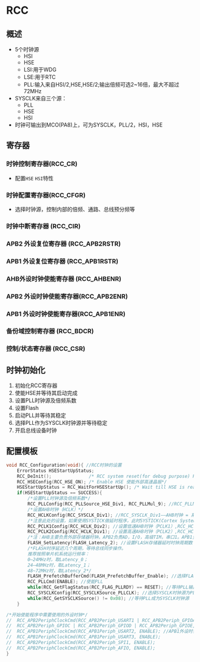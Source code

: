 # RCC

## 概述
- 5个时钟源
  - HSI
  - HSE
  - LSI:用于WDG
  - LSE:用于RTC
  - PLL:输入来自HSI/2,HSE,HSE/2;输出倍频可选2~16倍，最大不超过72MHz
- SYSCLK来自三个源：
  - PLL
  - HSE
  - HSI
- 时钟可输出到MCO(PA8)上，可为SYSCLK，PLL/2，HSI，HSE

## 寄存器

### 时钟控制寄存器(RCC_CR)
- 配置`HSE` `HSI`特性

### 时钟配置寄存器(RCC_CFGR)
- 选择时钟源，控制内部的倍频、通路、总线预分频等

### 时钟中断寄存器 (RCC_CIR) 

### APB2 外设复位寄存器 (RCC_APB2RSTR) 

### APB1 外设复位寄存器 (RCC_APB1RSTR) 

### AHB外设时钟使能寄存器 (RCC_AHBENR) 

### APB2 外设时钟使能寄存器(RCC_APB2ENR) 

### APB1 外设时钟使能寄存器(RCC_APB1ENR) 

### 备份域控制寄存器 (RCC_BDCR) 

### 控制/状态寄存器 (RCC_CSR) 

## 时钟初始化
1. 初始化RCC寄存器
2. 使能HSE并等待其启动完成
3. 设置PLL时钟源及倍频系数
4. 设置Flash
5. 启动PLL并等待其稳定
6. 选择PLL作为SYSCLK时钟源并等待稳定
7. 开启总线设备时钟

## 配置模板
```C
void RCC_Configuration(void){ //RCC时钟的设置  
	ErrorStatus HSEStartUpStatus;   
	RCC_DeInit();              /* RCC system reset(for debug purpose) RCC寄存器恢复初始化值*/   
	RCC_HSEConfig(RCC_HSE_ON); /* Enable HSE 使能外部高速晶振*/   
	HSEStartUpStatus = RCC_WaitForHSEStartUp(); /* Wait till HSE is ready 等待外部高速晶振使能完成*/   
	if(HSEStartUpStatus == SUCCESS){   
		/*设置PLL时钟源及倍频系数*/   
		RCC_PLLConfig(RCC_PLLSource_HSE_Div1, RCC_PLLMul_9); //RCC_PLLMul_x（枚举2~16）是倍频值。当HSE=8MHZ,RCC_PLLMul_9时PLLCLK=72MHZ   
		/*设置AHB时钟（HCLK）*/   
		RCC_HCLKConfig(RCC_SYSCLK_Div1); //RCC_SYSCLK_Div1——AHB时钟 = 系统时钟(SYSCLK) = 72MHZ（外部晶振8HMZ）   
		/*注意此处的设置，如果使用SYSTICK做延时程序，此时SYSTICK(Cortex System timer)=HCLK/8=9MHZ*/   
		RCC_PCLK1Config(RCC_HCLK_Div2); //设置低速AHB时钟（PCLK1）,RCC_HCLK_Div2——APB1时钟 = HCLK/2 = 36MHZ（外部晶振8HMZ）   
		RCC_PCLK2Config(RCC_HCLK_Div1); //设置高速AHB时钟（PCLK2）,RCC_HCLK_Div1——APB2时钟 = HCLK = 72MHZ（外部晶振8HMZ）   
		/*注：AHB主要负责外部存储器时钟。APB2负责AD，I/O，高级TIM，串口1。APB1负责DA，USB，SPI，I2C，CAN，串口2，3，4，5，普通TIM */  
		FLASH_SetLatency(FLASH_Latency_2); //设置FLASH存储器延时时钟周期数   
		/*FLASH时序延迟几个周期，等待总线同步操作。   
		推荐按照单片机系统运行频率：
		0—24MHz时，取Latency_0；   
		24—48MHz时，取Latency_1；   
		48~72MHz时，取Latency_2*/   
		FLASH_PrefetchBufferCmd(FLASH_PrefetchBuffer_Enable); //选择FLASH预取指缓存的模式，预取指缓存使能   
		RCC_PLLCmd(ENABLE);	//使能PLL
		while(RCC_GetFlagStatus(RCC_FLAG_PLLRDY) == RESET); //等待PLL输出稳定   
		RCC_SYSCLKConfig(RCC_SYSCLKSource_PLLCLK); //选择SYSCLK时钟源为PLL
		while(RCC_GetSYSCLKSource() != 0x08); //等待PLL成为SYSCLK时钟源   
	}  

/*开始使能程序中需要使用的外设时钟*/   
//  RCC_APB2PeriphClockCmd(RCC_APB2Periph_USART1 | RCC_APB2Periph_GPIOA | RCC_APB2Periph_GPIOB |   
//  RCC_APB2Periph_GPIOC | RCC_APB2Periph_GPIOD | RCC_APB2Periph_GPIOE, ENABLE); //APB2外设时钟使能      
//	RCC_APB1PeriphClockCmd(RCC_APB1Periph_USART2, ENABLE); //APB1外设时钟使能  
//	RCC_APB1PeriphClockCmd(RCC_APB1Periph_USART3, ENABLE);   
//	RCC_APB2PeriphClockCmd(RCC_APB2Periph_SPI1, ENABLE);   	 
//	RCC_APB2PeriphClockCmd(RCC_APB2Periph_AFIO, ENABLE);    
}  
```